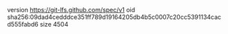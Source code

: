 version https://git-lfs.github.com/spec/v1
oid sha256:09dad4cedddce351ff789d19164205db4b5c0007c20cc5391134cacd555fabd6
size 4504
